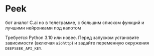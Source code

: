 # Peek
бот аналог C.ai но в телеграмме, с большим списком функций и лучшими нейронками под капотом

Требуется Python 3.10 или новее. Перед запуском установите зависимости (включая `aiohttp`) и задайте переменную окружения `DEEPSEEK_API_KEY`.

